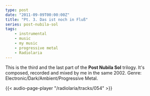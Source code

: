 ```yaml
---
type: post
date: "2011-09-09T00:00:00Z"
title: "Pt. 3. Das ist noch in Fluß"
series: post-nubila-sol
tags:
    - instrumental
    - music
    - my music
    - progressive metal
    - Radiolaria
---
```


This is the third and the last part of the **Post Nubila Sol** trilogy. It's composed, recorded and mixed by me in the same 2002. Genre: Electronic/Dark/Ambient/Progressive Metal.

<!--more-->

{{< audio-page-player "/radiolaria/tracks/054" >}}
